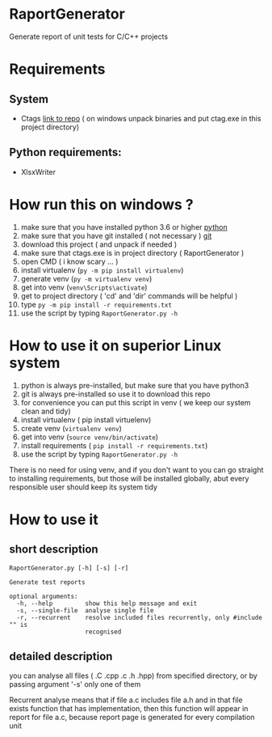 # RaportGenerator
Generate report of unit tests for C/C++ projects

# Requirements
## System
* Ctags [link to repo](https://github.com/universal-ctags/ctags)
( on windows unpack binaries and put ctag.exe in this project directory)
## Python requirements:
* XlsxWriter

# How run this on windows ?

1. make sure that you have installed python 3.6 or higher [python](https://www.python.org/)
2. make sure that you have git installed ( not necessary ) [git](https://git-scm.com/)
3. download this project ( and unpack if needed )
4. make sure that ctags.exe is in project directory ( RaportGenerator )
5. open CMD ( i know scary ... ) 
6. install virtualenv (`py -m pip install virtualenv`)
7. generate venv (`py -m virtualenv venv`)
9. get into venv (`venv\Scripts\activate`)
10. get to project directory ( 'cd' and 'dir' commands will be helpful )
11. type `py -m pip install -r requirements.txt`
12. use the script by typing `RaportGenerator.py -h`
    
# How to use it on superior Linux system

1. python is always pre-installed, but make sure that you have python3
2. git is always pre-installed so use it to download this repo
3. for convenience you can put this script in venv ( we keep our system clean and tidy)
4. install virtualenv ( pip install virtuelenv)
5. create venv (`virtualenv venv`)
6. get into venv (`source venv/bin/activate`)
7. install requirements ( `pip install -r requirements.txt`)
8. use the script by typing `RaportGenerator.py -h`

There is no need for using venv, and if you don't want to you can go straight to installing requirements, but those will be installed globally, abut every responsible user should keep its system tidy 

# How to use it
## short description
```
RaportGenerator.py [-h] [-s] [-r]

Generate test reports

optional arguments:
  -h, --help         show this help message and exit
  -s, --single-file  analyse single file
  -r, --recurrent    resolve included files recurrently, only #include "" is
                     recognised
```

## detailed description

you can analyse all files ( .C .cpp .c .h .hpp) from specified directory, or by passing argument '-s' only one of them

Recurrent analyse means that if file a.c includes file a.h and in that file exists function that has implementation, 
then this function will appear in report for file a.c, because report page is generated for every compilation unit
